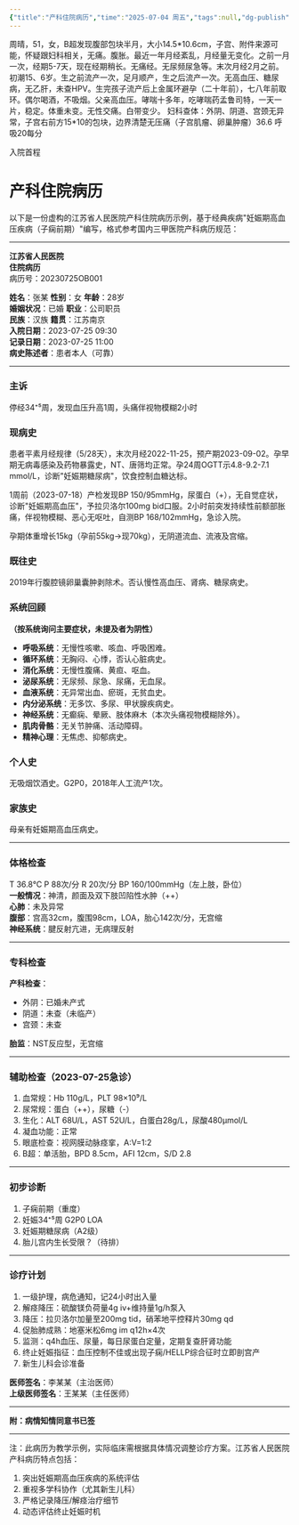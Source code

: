 ```yaml
---
{"title":"产科住院病历","time":"2025-07-04 周五","tags":null,"dg-publish":true,"permalink":"/200 学习/215 妇产科学/第00章 病历/产科住院病历/","dgPassFrontmatter":true,"created":"2025-07-04T09:03:05.000+08:00","updated":"2025-08-04T15:33:02.000+08:00"}
---
```


周晴，51，女，B超发现腹部包块半月，大小14.5\*10.6cm，子宫、附件来源可能，怀疑跟妇科相关，无痛。腹胀。最近一年月经紊乱，月经量无变化。之前一月一次，经期5-7天，现在经期稍长。无痛经。无尿频尿急等。末次月经2月之前。初潮15、6岁。生之前流产一次，足月顺产，生之后流产一次。无高血压、糖尿病，无乙肝，未查HPV。生完孩子流产后上金属环避孕（二十年前），七八年前取环。偶尔喝酒，不吸烟。父亲高血压。哮喘十多年，吃哮喘药孟鲁司特，一天一片，稳定。体重未变。无性交痛。白带变少。
妇科查体：外阴、阴道、宫颈无异常，子宫右前方15\*10的包块，边界清楚无压痛（子宫肌瘤、卵巢肿瘤）36.6 呼吸20每分

入院首程
# 产科住院病历
以下是一份虚构的江苏省人民医院产科住院病历示例，基于经典疾病"妊娠期高血压疾病（子痫前期）"编写，格式参考国内三甲医院产科病历规范：

---

**江苏省人民医院**  
**住院病历**  
病历号：20230725OB001  

**姓名**：张某   **性别**：女   **年龄**：28岁  
**婚姻状况**：已婚   **职业**：公司职员  
**民族**：汉族   **籍贯**：江苏南京  
**入院日期**：2023-07-25 09:30  
**记录日期**：2023-07-25 11:00  
**病史陈述者**：患者本人（可靠）  

---

### 主诉
停经34⁺⁵周，发现血压升高1周，头痛伴视物模糊2小时  

### 现病史
患者平素月经规律（5/28天），末次月经2022-11-25，预产期2023-09-02。孕早期无病毒感染及药物暴露史，NT、唐筛均正常。孕24周OGTT示4.8-9.2-7.1 mmol/L，诊断"妊娠期糖尿病"，饮食控制血糖达标。  

1周前（2023-07-18）产检发现BP 150/95mmHg，尿蛋白（+），无自觉症状，诊断"妊娠期高血压"，予拉贝洛尔100mg bid口服。2小时前突发持续性前额部胀痛，伴视物模糊、恶心无呕吐，自测BP 168/102mmHg，急诊入院。  

孕期体重增长15kg（孕前55kg→现70kg），无阴道流血、流液及宫缩。  

### 既往史
2019年行腹腔镜卵巢囊肿剥除术。否认慢性高血压、肾病、糖尿病史。    

### 系统回顾  
**（按系统询问主要症状，未提及者为阴性）**  
- **呼吸系统**：无慢性咳嗽、咳血、呼吸困难。  
- **循环系统**：无胸闷、心悸，否认心脏病史。  
- **消化系统**：无慢性腹痛、黄疸、呕血。  
- **泌尿系统**：无尿频、尿急、尿痛，无血尿。  
- **血液系统**：无异常出血、瘀斑，无贫血史。  
- **内分泌系统**：无多饮、多尿、甲状腺疾病史。  
- **神经系统**：无癫痫、晕厥、肢体麻木（本次头痛视物模糊除外）。  
- **肌肉骨骼**：无关节肿痛、活动障碍。  
- **精神心理**：无焦虑、抑郁病史。  
### 个人史
无吸烟饮酒史。G2P0，2018年人工流产1次。  

### 家族史
母亲有妊娠期高血压病史。  

---

### 体格检查  
T 36.8℃ P 88次/分 R 20次/分 BP 160/100mmHg（左上肢，卧位）  
**一般情况**：神清，颜面及双下肢凹陷性水肿（++）  
**心肺**：未及异常  
**腹部**：宫高32cm，腹围98cm，LOA，胎心142次/分，无宫缩  
**神经系统**：腱反射亢进，无病理反射  

---

### 专科检查  
**产科检查**：  
- 外阴：已婚未产式  
- 阴道：未查（未临产）  
- 宫颈：未查  

**胎监**：NST反应型，无宫缩  

---

### 辅助检查（2023-07-25急诊）  
1. 血常规：Hb 110g/L，PLT 98×10⁹/L  
2. 尿常规：蛋白（++），尿糖（-）  
3. 生化：ALT 68U/L，AST 52U/L，白蛋白28g/L，尿酸480μmol/L  
4. 凝血功能：正常  
5. 眼底检查：视网膜动脉痉挛，A:V=1:2  
6. B超：单活胎，BPD 8.5cm，AFI 12cm，S/D 2.8  

---

### 初步诊断  
1. 子痫前期（重度）  
2. 妊娠34⁺⁵周 G2P0 LOA  
3. 妊娠期糖尿病（A2级）  
4. 胎儿宫内生长受限？（待排）  

---

### 诊疗计划  
1. 一级护理，病危通知，记24小时出入量  
2. 解痉降压：硫酸镁负荷量4g iv+维持量1g/h泵入  
3. 降压：拉贝洛尔加量至200mg tid，硝苯地平控释片30mg qd  
4. 促胎肺成熟：地塞米松6mg im q12h×4次  
5. 监测：q4h血压、尿量，每日尿蛋白定量，定期复查肝肾功能  
6. 终止妊娠指征：血压控制不佳或出现子痫/HELLP综合征时立即剖宫产  
7. 新生儿科会诊准备  

**医师签名**：李某某（主治医师）  
**上级医师签名**：王某某（主任医师）  

--- 

**附：病情知情同意书已签**  

---

注：此病历为教学示例，实际临床需根据具体情况调整诊疗方案。江苏省人民医院产科病历特点包括：  
1. 突出妊娠期高血压疾病的系统评估  
2. 重视多学科协作（尤其新生儿科）  
3. 严格记录降压/解痉治疗细节  
4. 动态评估终止妊娠时机